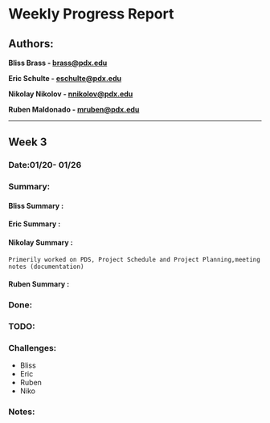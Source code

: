 Weekly Progress Report
======================

Authors:
--------

**Bliss Brass - brass@pdx.edu**

**Eric Schulte - eschulte@pdx.edu**

**Nikolay Nikolov - nnikolov@pdx.edu**

**Ruben Maldonado - mruben@pdx.edu**

------------------------------------------------------------------------

Week 3
------

### Date:01/20- 01/26

### Summary:

#### Bliss Summary :

#### Eric Summary :

#### Nikolay Summary :

	Primerily worked on PDS, Project Schedule and Project Planning,meeting
	notes (documentation)

#### Ruben Summary :



### Done:

### TODO:

### Challenges:

-   Bliss
-   Eric
-   Ruben
-   Niko

### Notes:
